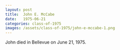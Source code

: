 ```yaml
---
layout: post
title:  John E. McCabe
date:   1975-06-21
categories: class-of-1975
images: /assets/class-of-1975/john-e-mccabe-1.png
---
```

John died in Bellevue on June 21, 1975.
